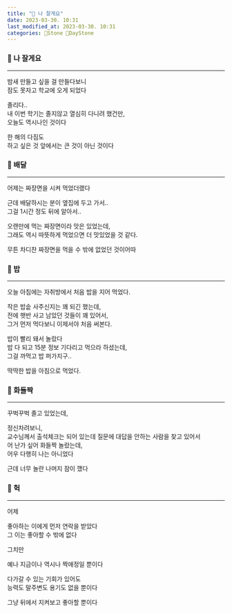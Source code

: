 ```yaml
---
title: "🌱 나 잘게요"
date: 2023-03-30. 10:31
last_modified_at: 2023-03-30. 10:31
categories: 🗿Stone 🌱DayStone
---
```


### 🗿 나 잘게요

---

밤새 만들고 싶을 걸 만들다보니  
잠도 못자고 학교에 오게 되었다  

졸리다..  
내 이번 학기는 졸지않고 열심히 다니려 했건만,  
오늘도 역시나인 것이다  

한 해의 다짐도  
하고 싶은 것 앞에서는 큰 것이 아닌 것이다  

### 🗿 배달

---

어제는 짜장면을 시켜 먹었더랬다  

근데 배달하시는 분이 옆집에 두고 가서..  
그걸 1시간 정도 뒤에 알아서..  

오랜만에 먹는 짜장면이라 맛은 있었는데,  
그래도 역시 따뜻하게 먹었으면 더 맛있었을 것 같다.  

무튼 차디찬 짜장면을 먹을 수 밖에 없었던 것이어따  

### 🗿 밥

---

오늘 아침에는 자취방에서 처음 밥을 지어 먹었다.  

작은 밥솥 사주신지는 꽤 되긴 했는데,  
전에 햇반 사고 남았던 것들이 꽤 있어서,  
그거 먼저 먹다보니 이제서야 처음 써본다.  

밥이 빨리 돼서 놀랐다  
밥 다 되고 15분 정보 기다리고 먹으라 하셨는데,  
그걸 까먹고 밥 퍼가지구..  

딱딱한 밥을 아침으로 먹었다.  

### 🗿 화들짝

---

꾸벅꾸벅 졸고 있었는데,  

정신차려보니,  
교수님께서 출석체크는 되어 있는데 질문에 대답을 안하는 사람을 찾고 있어서  
어 난가 싶어 화들짝 놀랐는데,  
어우 다행히 나는 아니었다  

근데 너무 놀란 나머지 잠이 깼다  

### 🗿 헉

---

어제  

좋아하는 이에게 먼저 연락을 받았다  
그 이는 좋아할 수 밖에 없다  

그치만  

예나 지금이나 역시나 짝애정일 뿐이다  

다가갈 수 있는 기회가 있어도  
능력도 말주변도 용기도 없을 뿐이다  

그냥 뒤에서 지켜보고 좋아할 뿐이다  
